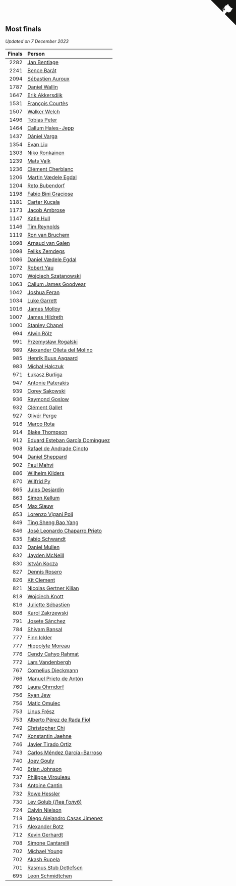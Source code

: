 ## Most finals

*Updated on  7 December 2023*

| Finals | Person |
| ---: | :--- |
| 2282 | [Jan Bentlage](https://www.worldcubeassociation.org/persons/2010BENT01) |
| 2241 | [Bence Barát](https://www.worldcubeassociation.org/persons/2008BARA01) |
| 2094 | [Sébastien Auroux](https://www.worldcubeassociation.org/persons/2008AURO01) |
| 1787 | [Daniel Wallin](https://www.worldcubeassociation.org/persons/2013WALL03) |
| 1647 | [Erik Akkersdijk](https://www.worldcubeassociation.org/persons/2005AKKE01) |
| 1531 | [François Courtès](https://www.worldcubeassociation.org/persons/2008COUR01) |
| 1507 | [Walker Welch](https://www.worldcubeassociation.org/persons/2011WELC01) |
| 1496 | [Tobias Peter](https://www.worldcubeassociation.org/persons/2014PETE03) |
| 1464 | [Callum Hales-Jepp](https://www.worldcubeassociation.org/persons/2012HALE01) |
| 1437 | [Dániel Varga](https://www.worldcubeassociation.org/persons/2008VARG01) |
| 1354 | [Evan Liu](https://www.worldcubeassociation.org/persons/2009LIUE01) |
| 1303 | [Niko Ronkainen](https://www.worldcubeassociation.org/persons/2010RONK01) |
| 1239 | [Mats Valk](https://www.worldcubeassociation.org/persons/2007VALK01) |
| 1236 | [Clément Cherblanc](https://www.worldcubeassociation.org/persons/2014CHER05) |
| 1206 | [Martin Vædele Egdal](https://www.worldcubeassociation.org/persons/2013EGDA02) |
| 1204 | [Reto Bubendorf](https://www.worldcubeassociation.org/persons/2012BUBE01) |
| 1198 | [Fabio Bini Graciose](https://www.worldcubeassociation.org/persons/2010GRAC02) |
| 1181 | [Carter Kucala](https://www.worldcubeassociation.org/persons/2015KUCA01) |
| 1173 | [Jacob Ambrose](https://www.worldcubeassociation.org/persons/2010AMBR01) |
| 1147 | [Katie Hull](https://www.worldcubeassociation.org/persons/2010HULL01) |
| 1146 | [Tim Reynolds](https://www.worldcubeassociation.org/persons/2005REYN01) |
| 1119 | [Ron van Bruchem](https://www.worldcubeassociation.org/persons/2003BRUC01) |
| 1098 | [Arnaud van Galen](https://www.worldcubeassociation.org/persons/2006GALE01) |
| 1098 | [Feliks Zemdegs](https://www.worldcubeassociation.org/persons/2009ZEMD01) |
| 1086 | [Daniel Vædele Egdal](https://www.worldcubeassociation.org/persons/2013EGDA01) |
| 1072 | [Robert Yau](https://www.worldcubeassociation.org/persons/2009YAUR01) |
| 1070 | [Wojciech Szatanowski](https://www.worldcubeassociation.org/persons/2011SZAT01) |
| 1063 | [Callum James Goodyear](https://www.worldcubeassociation.org/persons/2012GOOD02) |
| 1042 | [Joshua Feran](https://www.worldcubeassociation.org/persons/2011FERA01) |
| 1034 | [Luke Garrett](https://www.worldcubeassociation.org/persons/2017GARR05) |
| 1016 | [James Molloy](https://www.worldcubeassociation.org/persons/2011MOLL01) |
| 1007 | [James Hildreth](https://www.worldcubeassociation.org/persons/2009HILD01) |
| 1000 | [Stanley Chapel](https://www.worldcubeassociation.org/persons/2016CHAP04) |
| 994 | [Alwin Rölz](https://www.worldcubeassociation.org/persons/2016ROLZ01) |
| 991 | [Przemysław Rogalski](https://www.worldcubeassociation.org/persons/2013ROGA02) |
| 989 | [Alexander Olleta del Molino](https://www.worldcubeassociation.org/persons/2008OLLE01) |
| 985 | [Henrik Buus Aagaard](https://www.worldcubeassociation.org/persons/2006BUUS01) |
| 983 | [Michał Halczuk](https://www.worldcubeassociation.org/persons/2006HALC01) |
| 971 | [Łukasz Burliga](https://www.worldcubeassociation.org/persons/2013BURL01) |
| 947 | [Antonie Paterakis](https://www.worldcubeassociation.org/persons/2012PATE01) |
| 939 | [Corey Sakowski](https://www.worldcubeassociation.org/persons/2011SAKO01) |
| 936 | [Raymond Goslow](https://www.worldcubeassociation.org/persons/2014GOSL01) |
| 932 | [Clément Gallet](https://www.worldcubeassociation.org/persons/2004GALL02) |
| 927 | [Olivér Perge](https://www.worldcubeassociation.org/persons/2007PERG01) |
| 916 | [Marco Rota](https://www.worldcubeassociation.org/persons/2009ROTA01) |
| 914 | [Blake Thompson](https://www.worldcubeassociation.org/persons/2010THOM03) |
| 912 | [Eduard Esteban García Domínguez](https://www.worldcubeassociation.org/persons/2011EDUA01) |
| 908 | [Rafael de Andrade Cinoto](https://www.worldcubeassociation.org/persons/2007CINO01) |
| 904 | [Daniel Sheppard](https://www.worldcubeassociation.org/persons/2009SHEP01) |
| 902 | [Paul Mahvi](https://www.worldcubeassociation.org/persons/2012MAHV01) |
| 886 | [Wilhelm Kilders](https://www.worldcubeassociation.org/persons/2010KILD02) |
| 870 | [Wilfrid Py](https://www.worldcubeassociation.org/persons/2016PYWI01) |
| 865 | [Jules Desjardin](https://www.worldcubeassociation.org/persons/2010DESJ01) |
| 863 | [Simon Kellum](https://www.worldcubeassociation.org/persons/2016KELL12) |
| 854 | [Max Siauw](https://www.worldcubeassociation.org/persons/2017SIAU02) |
| 853 | [Lorenzo Vigani Poli](https://www.worldcubeassociation.org/persons/2007POLI01) |
| 849 | [Ting Sheng Bao Yang](https://www.worldcubeassociation.org/persons/2008BAOY01) |
| 846 | [José Leonardo Chaparro Prieto](https://www.worldcubeassociation.org/persons/2011CHAP01) |
| 835 | [Fabio Schwandt](https://www.worldcubeassociation.org/persons/2014SCHW02) |
| 832 | [Daniel Mullen](https://www.worldcubeassociation.org/persons/2016MULL04) |
| 832 | [Jayden McNeill](https://www.worldcubeassociation.org/persons/2012MCNE01) |
| 830 | [István Kocza](https://www.worldcubeassociation.org/persons/2005KOCZ01) |
| 827 | [Dennis Rosero](https://www.worldcubeassociation.org/persons/2010ROSE03) |
| 826 | [Kit Clement](https://www.worldcubeassociation.org/persons/2008CLEM01) |
| 821 | [Nicolas Gertner Kilian](https://www.worldcubeassociation.org/persons/2013GERT01) |
| 818 | [Wojciech Knott](https://www.worldcubeassociation.org/persons/2011KNOT01) |
| 816 | [Juliette Sébastien](https://www.worldcubeassociation.org/persons/2014SEBA01) |
| 808 | [Karol Zakrzewski](https://www.worldcubeassociation.org/persons/2014ZAKR01) |
| 791 | [Josete Sánchez](https://www.worldcubeassociation.org/persons/2015SANC18) |
| 784 | [Shivam Bansal](https://www.worldcubeassociation.org/persons/2011BANS02) |
| 777 | [Finn Ickler](https://www.worldcubeassociation.org/persons/2012ICKL01) |
| 777 | [Hippolyte Moreau](https://www.worldcubeassociation.org/persons/2008MORE02) |
| 776 | [Cendy Cahyo Rahmat](https://www.worldcubeassociation.org/persons/2010RAHM02) |
| 772 | [Lars Vandenbergh](https://www.worldcubeassociation.org/persons/2003VAND01) |
| 767 | [Cornelius Dieckmann](https://www.worldcubeassociation.org/persons/2009DIEC01) |
| 766 | [Manuel Prieto de Antón](https://www.worldcubeassociation.org/persons/2015ANTO04) |
| 760 | [Laura Ohrndorf](https://www.worldcubeassociation.org/persons/2009OHRN01) |
| 756 | [Ryan Jew](https://www.worldcubeassociation.org/persons/2008JEWR01) |
| 756 | [Matic Omulec](https://www.worldcubeassociation.org/persons/2010OMUL02) |
| 753 | [Linus Frész](https://www.worldcubeassociation.org/persons/2011FRES01) |
| 753 | [Alberto Pérez de Rada Fiol](https://www.worldcubeassociation.org/persons/2011FIOL01) |
| 749 | [Christopher Chi](https://www.worldcubeassociation.org/persons/2014CHIC01) |
| 747 | [Konstantin Jaehne](https://www.worldcubeassociation.org/persons/2015JAEH01) |
| 746 | [Javier Tirado Ortiz](https://www.worldcubeassociation.org/persons/2009TIRA01) |
| 743 | [Carlos Méndez García-Barroso](https://www.worldcubeassociation.org/persons/2010GARC02) |
| 740 | [Joey Gouly](https://www.worldcubeassociation.org/persons/2007GOUL01) |
| 740 | [Brian Johnson](https://www.worldcubeassociation.org/persons/2013JOHN10) |
| 737 | [Philippe Virouleau](https://www.worldcubeassociation.org/persons/2008VIRO01) |
| 734 | [Antoine Cantin](https://www.worldcubeassociation.org/persons/2010CANT02) |
| 732 | [Rowe Hessler](https://www.worldcubeassociation.org/persons/2007HESS01) |
| 730 | [Lev Golub (Лев Голуб)](https://www.worldcubeassociation.org/persons/2014HOLU01) |
| 724 | [Calvin Nielson](https://www.worldcubeassociation.org/persons/2014NIEL03) |
| 718 | [Diego Alejandro Casas Jimenez](https://www.worldcubeassociation.org/persons/2014JIME05) |
| 715 | [Alexander Botz](https://www.worldcubeassociation.org/persons/2013BOTZ01) |
| 712 | [Kevin Gerhardt](https://www.worldcubeassociation.org/persons/2013GERH01) |
| 708 | [Simone Cantarelli](https://www.worldcubeassociation.org/persons/2012CANT02) |
| 702 | [Michael Young](https://www.worldcubeassociation.org/persons/2008YOUN02) |
| 702 | [Akash Rupela](https://www.worldcubeassociation.org/persons/2012RUPE01) |
| 701 | [Rasmus Stub Detlefsen](https://www.worldcubeassociation.org/persons/2014DETL01) |
| 695 | [Leon Schmidtchen](https://www.worldcubeassociation.org/persons/2010SCHM01) |


<a href="https://github.com/jonatanklosko/wca_statistics" class="github-corner" aria-label="View source on Github"><svg width="80" height="80" viewBox="0 0 250 250" style="fill:#151513; color:#fff; position: absolute; top: 0; border: 0; right: 0;" aria-hidden="true"><path d="M0,0 L115,115 L130,115 L142,142 L250,250 L250,0 Z"></path><path d="M128.3,109.0 C113.8,99.7 119.0,89.6 119.0,89.6 C122.0,82.7 120.5,78.6 120.5,78.6 C119.2,72.0 123.4,76.3 123.4,76.3 C127.3,80.9 125.5,87.3 125.5,87.3 C122.9,97.6 130.6,101.9 134.4,103.2" fill="currentColor" style="transform-origin: 130px 106px;" class="octo-arm"></path><path d="M115.0,115.0 C114.9,115.1 118.7,116.5 119.8,115.4 L133.7,101.6 C136.9,99.2 139.9,98.4 142.2,98.6 C133.8,88.0 127.5,74.4 143.8,58.0 C148.5,53.4 154.0,51.2 159.7,51.0 C160.3,49.4 163.2,43.6 171.4,40.1 C171.4,40.1 176.1,42.5 178.8,56.2 C183.1,58.6 187.2,61.8 190.9,65.4 C194.5,69.0 197.7,73.2 200.1,77.6 C213.8,80.2 216.3,84.9 216.3,84.9 C212.7,93.1 206.9,96.0 205.4,96.6 C205.1,102.4 203.0,107.8 198.3,112.5 C181.9,128.9 168.3,122.5 157.7,114.1 C157.9,116.9 156.7,120.9 152.7,124.9 L141.0,136.5 C139.8,137.7 141.6,141.9 141.8,141.8 Z" fill="currentColor" class="octo-body"></path></svg></a><style>.github-corner:hover .octo-arm{animation:octocat-wave 560ms ease-in-out}@keyframes octocat-wave{0%,100%{transform:rotate(0)}20%,60%{transform:rotate(-25deg)}40%,80%{transform:rotate(10deg)}}@media (max-width:500px){.github-corner:hover .octo-arm{animation:none}.github-corner .octo-arm{animation:octocat-wave 560ms ease-in-out}}</style>

